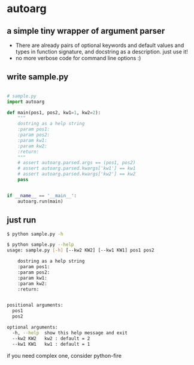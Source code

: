 # autoarg


## a simple tiny wrapper of argument parser
- There are already pairs of optional keywords and default values and types in function signature, and
docstring as a description. just use it!
- no more verbose code for command line options :)

## write sample.py

```python

# sample.py
import autoarg

def main(pos1, pos2, kw1=1, kw2=2):
    """
    dostring as a help string
    :param pos1:
    :param pos2:
    :param kw1:
    :param kw2:
    :return:
    """
    # assert autoarg.parsed.args == (pos1, pos2)   
    # assert autoarg.parsed.kwargs['kw1'] == kw1
    # assert autoarg.parsed.kwargs['kw2'] == kw2
    pass


if __name__ == '__main__':
    autoarg.run(main)

```

## just run

```sh
$ python sample.py -h

$ python sample.py --help
usage: sample.py [-h] [--kw2 KW2] [--kw1 KW1] pos1 pos2

    dostring as a help string
    :param pos1:
    :param pos2:
    :param kw1:
    :param kw2:
    :return:


positional arguments:
  pos1
  pos2

optional arguments:
  -h, --help  show this help message and exit
  --kw2 KW2   kw2 : default = 2
  --kw1 KW1   kw1 : default = 1
```

if you need complex one, consider python-fire
